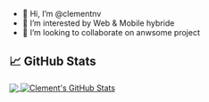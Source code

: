 - 👋 Hi, I’m @clementnv
- 👀 I’m interested by Web & Mobile hybride
- 💞️ I’m looking to collaborate on anwsome project

## &#x1f4c8; GitHub Stats

<a href="https://github.com/clementnv/clementnv">
  <img align="center" src="https://github-readme-stats.vercel.app/api/top-langs/?username=clementnv&title_color=ffffff&text_color=c9cacc&icon_color=2bbc8a&bg_color=1d1f21" />
</a>
<a href="https://github.com/clementnv">
  <img align="center" src="https://github-readme-stats.vercel.app/api?username=clementnv&show_icons=true&line_height=27&count_private=true&title_color=ffffff&text_color=c9cacc&icon_color=2bbc8a&bg_color=1d1f21" alt="Clement's GitHub Stats" />
</a>  

<!---
clementnv/clementnv is a ✨ special ✨ repository because its `README.md` (this file) appears on your GitHub profile.
You can click the Preview link to take a look at your changes.
--->

